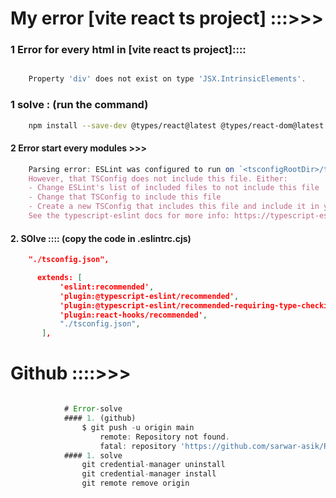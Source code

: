# My error [vite react ts project] :::>>>

### 1 Error for every html in [vite react ts project]::::

```jsx

    Property 'div' does not exist on type 'JSX.IntrinsicElements'.
```

### 1 solve : (run the command)

```bash
    npm install --save-dev @types/react@latest @types/react-dom@latest
```

#### 2 Error start every modules >>>

```js
    Parsing error: ESLint was configured to run on `<tsconfigRootDir>/tailwind.config.js` using `parserOptions.project`: <tsconfigRootDir>/tsconfig.json
    However, that TSConfig does not include this file. Either:
    - Change ESLint's list of included files to not include this file
    - Change that TSConfig to include this file
    - Create a new TSConfig that includes this file and include it in your parserOptions.project
    See the typescript-eslint docs for more info: https://typescript-eslint.io/linting/troubleshooting#i-get-errors-telling-me-eslint-was-configured-to-run--however-that-tsconfig-does-not--none-of-those-tsconfigs-include-this-filees

```
#### 2. SOlve :::: (copy the code in .eslintrc.cjs)

 ```json
     "./tsconfig.json",

       extends: [
            'eslint:recommended',
            'plugin:@typescript-eslint/recommended',
            'plugin:@typescript-eslint/recommended-requiring-type-checking',
            'plugin:react-hooks/recommended',
            "./tsconfig.json",
        ],

 ```
# Github ::::>>>
```js

            # Error-solve
            #### 1. (github)
                $ git push -u origin main
                    remote: Repository not found.
                    fatal: repository 'https://github.com/sarwar-asik/Ready-Baend1.git/' not found
            #### 1. solve
                git credential-manager uninstall
                git credential-manager install
                git remote remove origin

```